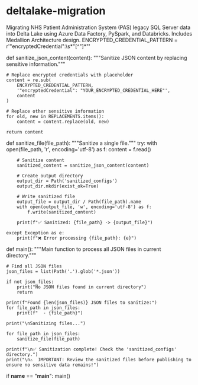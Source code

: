 # deltalake-migration
Migrating NHS Patient Administration System (PAS) legacy SQL Server data into Delta Lake using Azure Data Factory, PySpark, and Databricks. Includes Medallion Architecture design.
ENCRYPTED_CREDENTIAL_PATTERN = r'"encryptedCredential":\s*"[^"]*"'

def sanitize_json_content(content):
    """Sanitize JSON content by replacing sensitive information."""
    
    # Replace encrypted credentials with placeholder
    content = re.sub(
        ENCRYPTED_CREDENTIAL_PATTERN, 
        '"encryptedCredential": "YOUR_ENCRYPTED_CREDENTIAL_HERE"',
        content
    )
    
    # Replace other sensitive information
    for old, new in REPLACEMENTS.items():
        content = content.replace(old, new)
    
    return content

def sanitize_file(file_path):
    """Sanitize a single file."""
    try:
        with open(file_path, 'r', encoding='utf-8') as f:
            content = f.read()
        
        # Sanitize content
        sanitized_content = sanitize_json_content(content)
        
        # Create output directory
        output_dir = Path('sanitized_configs')
        output_dir.mkdir(exist_ok=True)
        
        # Write sanitized file
        output_file = output_dir / Path(file_path).name
        with open(output_file, 'w', encoding='utf-8') as f:
            f.write(sanitized_content)
        
        print(f"✅ Sanitized: {file_path} -> {output_file}")
        
    except Exception as e:
        print(f"❌ Error processing {file_path}: {e}")

def main():
    """Main function to process all JSON files in current directory."""
    
    # Find all JSON files
    json_files = list(Path('.').glob('*.json'))
    
    if not json_files:
        print("No JSON files found in current directory")
        return
    
    print(f"Found {len(json_files)} JSON files to sanitize:")
    for file_path in json_files:
        print(f"  - {file_path}")
    
    print("\nSanitizing files...")
    
    for file_path in json_files:
        sanitize_file(file_path)
    
    print(f"\n✅ Sanitization complete! Check the 'sanitized_configs' directory.")
    print("\n⚠️  IMPORTANT: Review the sanitized files before publishing to ensure no sensitive data remains!")

if __name__ == "__main__":
    main()
